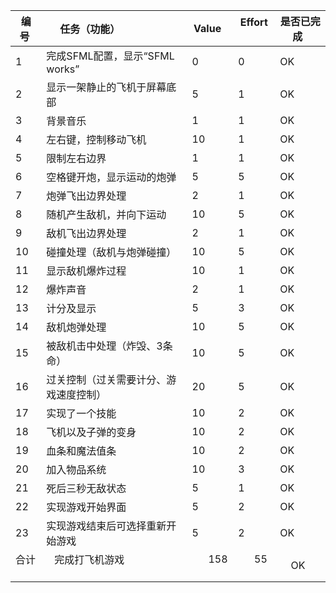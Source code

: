 编号 | 任务（功能）                    |  Value    | Effort    | 是否已完成  
-----|-------------------------------|-----------|-----------|------------|
1    | 完成SFML配置，显示“SFML works”  | 0         |      0     |      OK      |
2    | 显示一架静止的飞机于屏幕底部       | 5         |    1       |    OK       |
3    | 背景音乐                       | 1         |       1    |      OK      |
4    | 左右键，控制移动飞机             | 10        |      1     |     OK      |
5    | 限制左右边界                    | 1         |      1     |      OK      |
6    | 空格键开炮，显示运动的炮弹        | 5         |      5     |     OK      |
7    | 炮弹飞出边界处理                | 2          |      1     |     OK      |
8    | 随机产生敌机，并向下运动          | 10        |      5     |     OK       |
9    | 敌机飞出边界处理                | 2         |       1    |        OK    |
10   | 碰撞处理（敌机与炮弹碰撞）        | 10         |      5     |      OK     |
11   | 显示敌机爆炸过程                | 10         |      1     |      OK      |
12   | 爆炸声音                       | 2         |        1   |         OK   |
13   | 计分及显示                     | 5         |        3   |         OK   |
14   | 敌机炮弹处理                   | 10         |        5   |        OK    |
15   | 被敌机击中处理（炸毁、3条命）     | 10          |      5     |     OK      |
16   | 过关控制（过关需要计分、游戏速度控制）| 20        |       5    |      OK     |
17   | 实现了一个技能                     |   10      |      2      |       OK    |        
18   | 飞机以及子弹的变身                   |   10        |  2          |      OK     |           |
19   | 血条和魔法值条                      |   10  |         2   |         OK          |
20   | 加入物品系统                              | 10           |  3         |  OK         |
21   |死后三秒无敌状态                            |5            |1           |OK       |
22   |实现游戏开始界面                       |5                |2               |OK     |
23   |实现游戏结束后可选择重新开始游戏          |5               |2              |OK     |
合计   |    完成打飞机游戏                          |        158    |        55   |      OK     |




